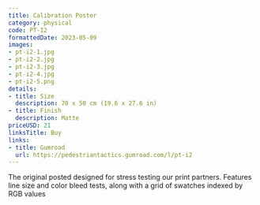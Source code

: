 ```yaml
---
title: Calibration Poster
category: physical
code: PT-I2
formattedDate: 2023-05-09
images:
- pt-i2-1.jpg
- pt-i2-2.jpg
- pt-i2-3.jpg
- pt-i2-4.jpg
- pt-i2-5.png
details:
- title: Size
  description: 70 x 50 cm (19.6 x 27.6 in)
- title: Finish
  description: Matte
priceUSD: 21
linksTitle: Buy
links:
- title: Gumroad
  url: https://pedestriantactics.gumroad.com/l/pt-i2
---
```


The original posted designed for stress testing our print partners. Features line size and color bleed tests, along with a grid of swatches indexed by RGB values

<!-- <div class="warning environment">

This poster is made from 170g paper sourced from Sappi in Japan. An average tree can be made into approximately 762 of these. A 0.3USD charge is included in the cost which is sent to Terrapass as an attempt to offset the environmental impact of this product.

I like trees.

</div> -->
